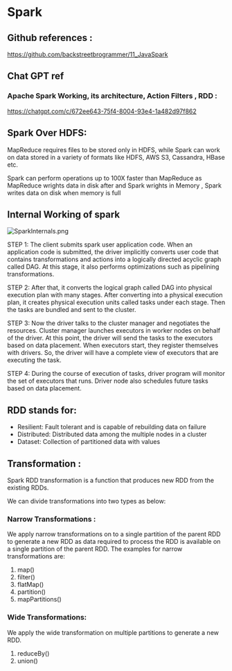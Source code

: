 # Spark
## Github references :
https://github.com/backstreetbrogrammer/11_JavaSpark

## Chat GPT ref
### Apache Spark Working, its architecture, Action Filters , RDD : 
https://chatgpt.com/c/672ee643-75f4-8004-93e4-1a482d97f862


## Spark Over HDFS:
MapReduce requires files to be stored only in HDFS, while Spark can work on 
data stored in a variety of formats like HDFS, AWS S3, Cassandra, HBase etc.

Spark can perform operations up to 100X faster than MapReduce as MapReduce
wrights data in disk after and Spark wrights in Memory , Spark writes data 
on disk when memory is full

## Internal Working of spark
![SparkInternals.png](..%2F..%2F..%2F..%2F..%2FDownloads%2FSparkInternals.png)

STEP 1: The client submits spark user application code. When an application code is submitted, the driver implicitly converts user code that contains transformations and actions into a logically directed acyclic graph called DAG. At this stage, it also performs optimizations such as pipelining transformations.

STEP 2: After that, it converts the logical graph called DAG into physical execution plan with many stages. After converting into a physical execution plan, it creates physical execution units called tasks under each stage. Then the tasks are bundled and sent to the cluster.

STEP 3: Now the driver talks to the cluster manager and negotiates the resources. Cluster manager launches executors in worker nodes on behalf of the driver. At this point, the driver will send the tasks to the executors based on data placement. When executors start, they register themselves with drivers. So, the driver will have a complete view of executors that are executing the task.

STEP 4: During the course of execution of tasks, driver program will monitor the set of executors that runs. Driver node also schedules future tasks based on data placement.


## RDD stands for:

* Resilient: Fault tolerant and is capable of rebuilding data on failure
* Distributed: Distributed data among the multiple nodes in a cluster
* Dataset: Collection of partitioned data with values

## Transformation : 
Spark RDD transformation is a function that produces new RDD from the existing RDDs.

We can divide transformations into two types as below:

### Narrow Transformations : 
We apply narrow transformations on to a single partition of the parent RDD to generate a new RDD as data required to process the RDD is available on a single partition of the parent RDD. The examples for narrow transformations are:

1. map()
2. filter()
3. flatMap()
4. partition()
5. mapPartitions()

### Wide Transformations: 
We apply the wide transformation on multiple partitions to generate a new RDD.

1. reduceBy()
2. union()